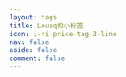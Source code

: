 ```yaml
---
layout: tags
title: Louaq的小标签
icon: i-ri-price-tag-3-line
nav: false
aside: false
comment: false
---
```


